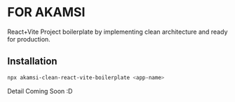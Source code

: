# FOR AKAMSI
React+Vite Project boilerplate by implementing clean architecture and ready for production.

## Installation

```sh
npx akamsi-clean-react-vite-boilerplate <app-name>
```

Detail Coming Soon :D
